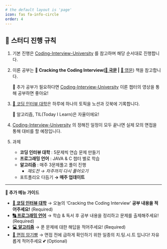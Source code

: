 ```yaml
---
# the default layout is 'page'
icon: fas fa-info-circle
order: 4
---
```


## **🎲 스터디 진행 규칙**

1. 기본 진행은 [Coding-Interview-University](https://github.com/jwasham/coding-interview-university) 를 참고하며 해당 순서대로 진행합니다.
2. 이론 공부는 **📒 Cracking the Coding Interview([🔗 국문](https://drive.google.com/file/d/1yea6Sm0N2pxsE0TNe8w8fLY-ev7Qu5CE/view?usp=sharing) |** [🔗 영문](https://github.com/Avinash987/Coding/blob/master/Cracking-the-Coding-Interview-6th-Edition-189-Programming-Questions-and-Solutions.pdf)) 책을 참고합니다.

   💬 추가 공부가 필요하다면 [Coding-Interview-University](https://github.com/jwasham/coding-interview-university) 이론 챕터의 영상을 통해 공부하면 좋아요!

3. [🏫 코딩 인터뷰 대학](https://www.notion.so/0542121e2d68451da599c536e9ab8372?pvs=21)은 하루에 하나의 토픽을 노션과 깃북에 기록합니다.

   💬 알고리즘, TIL(Today I Learn)은 자율이에요!

4. [Coding-Interview-University](https://github.com/jwasham/coding-interview-university/blob/main/translations/README-ko.md) 의 정해진 일정이 모두 끝나면 실제 모의 면접을 통해 대비를 할 예정입니다.
5. 과제
   - **코딩 인터뷰 대학** : 5문제씩 연습 문제 만들기
   - **프로그래밍 언어** : JAVA & C 챕터 별로 학습
   - **알고리즘** : 매주 3문제풀고 풀이 진행
     - _재도전 → 차주까지 다시 풀어오기_
   - 포트폴리오 다듬기 **→ 매주 업데이트**

---

**🌿 추가 메뉴 가이드**

- [**🏫 코딩 인터뷰 대학**](https://www.notion.so/0542121e2d68451da599c536e9ab8372?pvs=21) → 오늘의 ‘Cracking the Coding Interview’ **공부 내용을 적어주세요!** (Required)
- [**🔠 프로그래밍 언어**](https://www.notion.so/685278dfea774a89b9cc3e4fbcd78090?pvs=21) → 학습 & 독서 후 공부 내용을 정리하고 문제를 출제해주세요! (Required)
- [**💻 알고리즘**](https://www.notion.so/3b5cf8082d904a4db01e245023fa576d?pvs=21) → 푼 문제에 대한 해답을 적어주세요! (Required)
- [🍞 면접 암기빵](https://www.notion.so/8690686cbebd4b8c83d8c1ef4ff27975?pvs=21) → 면접 전에 급하게 확인하기 위한 일종의 치.팅.시.트 입니다! 자유롭게 적어주세요 💕 (Optional)

<!-- > Add Markdown syntax content to file `_tabs/about.md`{: .filepath } and it will show up on this page.

<!-- {: .prompt-tip } -->
